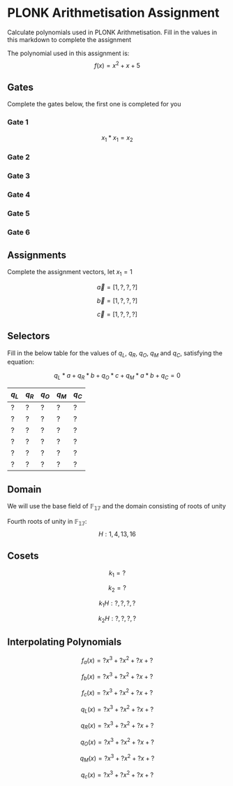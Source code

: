 # PLONK Arithmetisation Assignment

Calculate polynomials used in PLONK Arithmetisation. Fill in the values in this markdown to complete the assignment

The polynomial used in this assignment is: $$f(x) = x^2 + x + 5$$

## Gates

Complete the gates below, the first one is completed for you

### Gate 1

$$x_1 * x_1 = x_2$$

### Gate 2

### Gate 3

### Gate 4

### Gate 5

### Gate 6

## Assignments
Complete the assignment vectors, let $x_1 = 1$

$$\vec{a} = [1,?,?,?]$$

$$\vec{b} = [1,?,?,?]$$

$$\vec{c} = [1,?,?,?]$$

## Selectors

Fill in the below table for the values of $q_L$, $q_R$, $q_O$, $q_M$ and $q_C$, satisfying the equation: 

$$q_L * a + q_R * b + q_O * c + q_M * a*b + q_C = 0$$


|$q_L$|$q_R$|$q_O$|$q_M$|$q_C$|
|-----|-----|-----|-----|-----|
|  ?  |  ?  |  ?  |  ?  |  ?  |
|  ?  |  ?  |  ?  |  ?  |  ?  |
|  ?  |  ?  |  ?  |  ?  |  ?  |
|  ?  |  ?  |  ?  |  ?  |  ?  |
|  ?  |  ?  |  ?  |  ?  |  ?  |
|  ?  |  ?  |  ?  |  ?  |  ?  |

## Domain

We will use the base field of $\mathbb{F_{17}}$ and the domain consisting of roots of unity

Fourth roots of unity in $\mathbb{F_{17}}$:
$$H: {1, 4, 13, 16}$$

## Cosets

$$k_1 = ?$$

$$k_2 = ?$$

$$k_{1}H: {?, ?, ?, ?}$$

$$k_{2}H: {?, ?, ?, ?}$$

## Interpolating Polynomials

$$f_a(x) = ?x^3 + ?x^2 + ?x + ?$$

$$f_b(x) = ?x^3 + ?x^2 + ?x + ?$$

$$f_c(x) = ?x^3 + ?x^2 + ?x + ?$$

$$q_{L}(x) = ?x^3 + ?x^2 + ?x + ?$$

$$q_{R}(x) = ?x^3 + ?x^2 + ?x + ?$$

$$q_{O}(x) = ?x^3 + ?x^2 + ?x + ?$$

$$q_{M}(x) = ?x^3 + ?x^2 + ?x + ?$$

$$q_{c}(x) = ?x^3 + ?x^2 + ?x + ?$$
